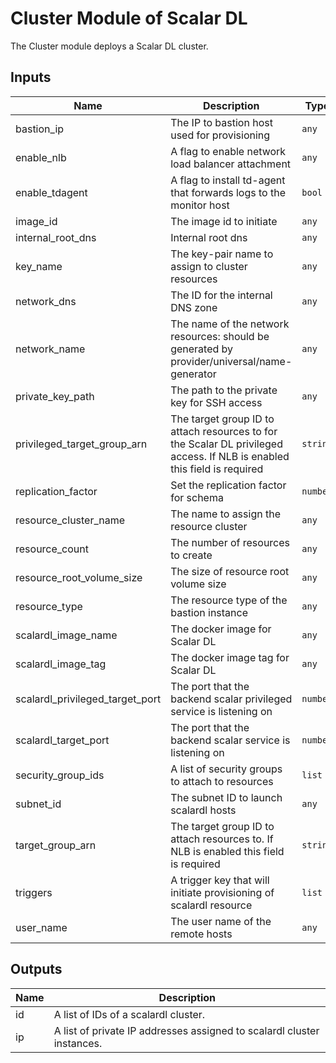 # Cluster Module of Scalar DL
The Cluster module deploys a Scalar DL cluster.

## Inputs

| Name | Description | Type | Default | Required |
|------|-------------|------|---------|:-----:|
| bastion_ip | The IP to bastion host used for provisioning | `any` | n/a | yes |
| enable_nlb | A flag to enable network load balancer attachment | `any` | n/a | yes |
| enable_tdagent | A flag to install td-agent that forwards logs to the monitor host | `bool` | `true` | no |
| image_id | The image id to initiate | `any` | n/a | yes |
| internal_root_dns | Internal root dns | `any` | n/a | yes |
| key_name | The key-pair name to assign to cluster resources | `any` | n/a | yes |
| network_dns | The ID for the internal DNS zone | `any` | n/a | yes |
| network_name | The name of the network resources: should be generated by provider/universal/name-generator | `any` | n/a | yes |
| private_key_path | The path to the private key for SSH access | `any` | n/a | yes |
| privileged_target_group_arn | The target group ID to attach resources to for the Scalar DL privileged access. If NLB is enabled this field is required | `string` | `""` | no |
| replication_factor | Set the replication factor for schema | `number` | `3` | no |
| resource_cluster_name | The name to assign the resource cluster | `any` | n/a | yes |
| resource_count | The number of resources to create | `any` | n/a | yes |
| resource_root_volume_size | The size of resource root volume size | `any` | n/a | yes |
| resource_type | The resource type of the bastion instance | `any` | n/a | yes |
| scalardl_image_name | The docker image for Scalar DL | `any` | n/a | yes |
| scalardl_image_tag | The docker image tag for Scalar DL | `any` | n/a | yes |
| scalardl_privileged_target_port | The port that the backend scalar privileged service is listening on | `number` | `50052` | no |
| scalardl_target_port | The port that the backend scalar service is listening on | `number` | `50051` | no |
| security_group_ids | A list of security groups to attach to resources | `list` | `[]` | no |
| subnet_id | The subnet ID to launch scalardl hosts | `any` | n/a | yes |
| target_group_arn | The target group ID to attach resources to. If NLB is enabled this field is required | `string` | `""` | no |
| triggers | A trigger key that will initiate provisioning of scalardl resource | `list` | `[]` | no |
| user_name | The user name of the remote hosts | `any` | n/a | yes |

## Outputs

| Name | Description |
|------|-------------|
| id | A list of IDs of a scalardl cluster. |
| ip | A list of private IP addresses assigned to scalardl cluster instances. |
